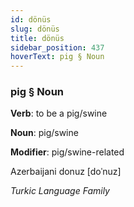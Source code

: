 ```yaml
---
id: dönüs
slug: dönüs
title: dönüs
sidebar_position: 437
hoverText: pig § Noun
---
```


### pig § Noun

**Verb**: to be a pig/swine

**Noun**: pig/swine

**Modifier**: pig/swine-related

Azerbaijani donuz [doˈnuz]

*Turkic Language Family*